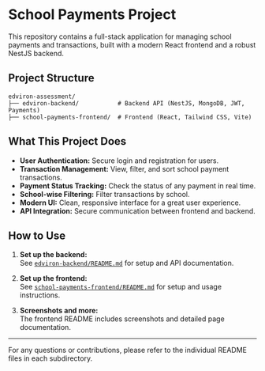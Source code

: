 # School Payments Project

This repository contains a full-stack application for managing school payments and transactions, built with a modern React frontend and a robust NestJS backend.

## Project Structure

```
edviron-assessment/
├── edviron-backend/           # Backend API (NestJS, MongoDB, JWT, Payments)
├── school-payments-frontend/  # Frontend (React, Tailwind CSS, Vite)
```

## What This Project Does

- **User Authentication:** Secure login and registration for users.
- **Transaction Management:** View, filter, and sort school payment transactions.
- **Payment Status Tracking:** Check the status of any payment in real time.
- **School-wise Filtering:** Filter transactions by school.
- **Modern UI:** Clean, responsive interface for a great user experience.
- **API Integration:** Secure communication between frontend and backend.

## How to Use

1. **Set up the backend:**  
   See [`edviron-backend/README.md`](./edviron-backend/README.md) for setup and API documentation.

2. **Set up the frontend:**  
   See [`school-payments-frontend/README.md`](./school-payments-frontend/README.md) for setup and usage instructions.

3. **Screenshots and more:**  
   The frontend README includes screenshots and detailed page documentation.

---

For any questions or contributions, please refer to the individual README files in each subdirectory.
